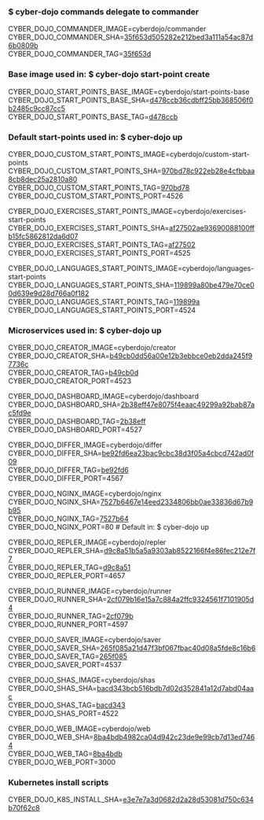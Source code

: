 ### $ cyber-dojo commands delegate to commander

CYBER_DOJO_COMMANDER_IMAGE=cyberdojo/commander  
CYBER_DOJO_COMMANDER_SHA=[35f653d505282e212bed3a111a54ac87d6b0809b](https://github.com/cyber-dojo/commander/commit/35f653d505282e212bed3a111a54ac87d6b0809b)  
CYBER_DOJO_COMMANDER_TAG=[35f653d](https://hub.docker.com/layers/cyberdojo/commander/35f653d/images/sha256-0109ebb2388ba394e16abe99464f359e449d51685ee8340eea4e459c33e04ac1)  

### Base image used in: $ cyber-dojo start-point create

CYBER_DOJO_START_POINTS_BASE_IMAGE=cyberdojo/start-points-base  
CYBER_DOJO_START_POINTS_BASE_SHA=[d478ccb36cdbff25bb368506f0b2485c9cc87cc5](https://github.com/cyber-dojo/start-points-base/commit/d478ccb36cdbff25bb368506f0b2485c9cc87cc5)  
CYBER_DOJO_START_POINTS_BASE_TAG=[d478ccb](https://hub.docker.com/layers/cyberdojo/start-points-base/d478ccb/images/sha256-402adefd8be573b4b0eead68436c2958e957df173c365e03c55bec5b0d3fd87e)  

### Default start-points used in: $ cyber-dojo up

CYBER_DOJO_CUSTOM_START_POINTS_IMAGE=cyberdojo/custom-start-points  
CYBER_DOJO_CUSTOM_START_POINTS_SHA=[970bd78c922eb28e4cfbbaa8cb8dec25a2810a80](https://github.com/cyber-dojo/custom-start-points/commit/970bd78c922eb28e4cfbbaa8cb8dec25a2810a80)  
CYBER_DOJO_CUSTOM_START_POINTS_TAG=[970bd78](https://hub.docker.com/layers/cyberdojo/custom-start-points/970bd78/images/sha256-6148b0831dfde47378c80182bd8df4e0badfbfe3d95a49496744d1b0d569df55)  
CYBER_DOJO_CUSTOM_START_POINTS_PORT=4526

CYBER_DOJO_EXERCISES_START_POINTS_IMAGE=cyberdojo/exercises-start-points  
CYBER_DOJO_EXERCISES_START_POINTS_SHA=[af27502ae93690088100ffb15fc5862812da6d07](https://github.com/cyber-dojo/exercises-start-points/commit/af27502ae93690088100ffb15fc5862812da6d07)  
CYBER_DOJO_EXERCISES_START_POINTS_TAG=[af27502](https://hub.docker.com/layers/cyberdojo/exercises-start-points/af27502/images/sha256-b510f81bc39265c1ac8819e5b9a1df33c31464b6b06931ee425e2827e06d2e90)  
CYBER_DOJO_EXERCISES_START_POINTS_PORT=4525

CYBER_DOJO_LANGUAGES_START_POINTS_IMAGE=cyberdojo/languages-start-points  
CYBER_DOJO_LANGUAGES_START_POINTS_SHA=[119899a80be479e70ce00d639e9d28d766a0f182](https://github.com/cyber-dojo/languages-start-points/commit/119899a80be479e70ce00d639e9d28d766a0f182)  
CYBER_DOJO_LANGUAGES_START_POINTS_TAG=[119899a](https://hub.docker.com/layers/cyberdojo/languages-start-points/119899a/images/sha256-b67380d189036939d4b5c3a7730f752255d5ab9034a6ccb41507dbb39db1d689)  
CYBER_DOJO_LANGUAGES_START_POINTS_PORT=4524

### Microservices used in: $ cyber-dojo up

CYBER_DOJO_CREATOR_IMAGE=cyberdojo/creator  
CYBER_DOJO_CREATOR_SHA=[b49cb0dd56a00e12b3ebbce0eb2dda245f97736c](https://github.com/cyber-dojo/creator/commit/b49cb0dd56a00e12b3ebbce0eb2dda245f97736c)  
CYBER_DOJO_CREATOR_TAG=[b49cb0d](https://hub.docker.com/layers/cyberdojo/creator/b49cb0d/images/sha256-2b67c2754ac68f6d9ef102c82dbea46c2a8a698780c6f7fcad57f8c09c38789a)  
CYBER_DOJO_CREATOR_PORT=4523

CYBER_DOJO_DASHBOARD_IMAGE=cyberdojo/dashboard  
CYBER_DOJO_DASHBOARD_SHA=[2b38eff47e8075f4eaac49299a92bab87ac5fd9e](https://github.com/cyber-dojo/dashboard/commit/2b38eff47e8075f4eaac49299a92bab87ac5fd9e)  
CYBER_DOJO_DASHBOARD_TAG=[2b38eff](https://hub.docker.com/layers/cyberdojo/dashboard/2b38eff/images/sha256-64a228d1a8095009d25fd2cccf3d7ebceeacd9193b99d3ff1b8fa4cf48c6560e)  
CYBER_DOJO_DASHBOARD_PORT=4527

CYBER_DOJO_DIFFER_IMAGE=cyberdojo/differ  
CYBER_DOJO_DIFFER_SHA=[be92fd6ea23bac9cbc38d3f05a4cbcd742ad0f09](https://github.com/cyber-dojo/differ/commit/be92fd6ea23bac9cbc38d3f05a4cbcd742ad0f09)  
CYBER_DOJO_DIFFER_TAG=[be92fd6](https://hub.docker.com/layers/cyberdojo/differ/be92fd6/images/sha256-7fb4a6d3321510444da995d602fa19409348befd11e0c7146644cb38cffed1f4)  
CYBER_DOJO_DIFFER_PORT=4567

CYBER_DOJO_NGINX_IMAGE=cyberdojo/nginx  
CYBER_DOJO_NGINX_SHA=[7527b6467e14eed2334806bb0ae33836d67b9b95](https://github.com/cyber-dojo/nginx/commit/7527b6467e14eed2334806bb0ae33836d67b9b95)  
CYBER_DOJO_NGINX_TAG=[7527b64](https://hub.docker.com/layers/cyberdojo/nginx/7527b64/images/sha256-750e028ad72e93e6b29ded2822b1b01030769de9bb35e3b794df24e8de2115dc)  
CYBER_DOJO_NGINX_PORT=80 # Default in: $ cyber-dojo up

CYBER_DOJO_REPLER_IMAGE=cyberdojo/repler  
CYBER_DOJO_REPLER_SHA=[d9c8a51b5a5a9303ab8522166f4e86fec212e7f7](https://github.com/cyber-dojo/repler/commit/d9c8a51b5a5a9303ab8522166f4e86fec212e7f7)  
CYBER_DOJO_REPLER_TAG=[d9c8a51](https://hub.docker.com/layers/cyberdojo/repler/d9c8a51/images/sha256-87273073e7bb095335e46ec206897a73e9df0c330fc57b5b4c56d2580038c34f)  
CYBER_DOJO_REPLER_PORT=4657

CYBER_DOJO_RUNNER_IMAGE=cyberdojo/runner  
CYBER_DOJO_RUNNER_SHA=[2cf079b16e15a7c884a2ffc9324561f7101905d4](https://github.com/cyber-dojo/runner/commit/2cf079b16e15a7c884a2ffc9324561f7101905d4)  
CYBER_DOJO_RUNNER_TAG=[2cf079b](https://hub.docker.com/layers/cyberdojo/runner/2cf079b/images/sha256-5228d3f4887114608e3b4f06b5fcd08138f07a8862f74225949da6ea0c7884de)  
CYBER_DOJO_RUNNER_PORT=4597

CYBER_DOJO_SAVER_IMAGE=cyberdojo/saver  
CYBER_DOJO_SAVER_SHA=[265f085a21d47f3bf067fbac40d08a5fde8c16b6](https://github.com/cyber-dojo/saver/commit/265f085a21d47f3bf067fbac40d08a5fde8c16b6)  
CYBER_DOJO_SAVER_TAG=[265f085](https://hub.docker.com/layers/cyberdojo/saver/265f085/images/sha256-9adfcad15834fa9cf2487e1c029d01523f0349ccc99905b2719775002b54f67c)  
CYBER_DOJO_SAVER_PORT=4537

CYBER_DOJO_SHAS_IMAGE=cyberdojo/shas  
CYBER_DOJO_SHAS_SHA=[bacd343bcb516bdb7d02d352841a12d7abd04aac](https://github.com/cyber-dojo/shas/commit/bacd343bcb516bdb7d02d352841a12d7abd04aac)  
CYBER_DOJO_SHAS_TAG=[bacd343](https://hub.docker.com/layers/cyberdojo/shas/bacd343/images/sha256-12832ebc55ee27f95351e442890b2d7e3f3908275d88f5531da3ed9eb6713770)  
CYBER_DOJO_SHAS_PORT=4522

CYBER_DOJO_WEB_IMAGE=cyberdojo/web  
CYBER_DOJO_WEB_SHA=[8ba4bdb4982ca04d942c23de9e99cb7d13ed7464](https://github.com/cyber-dojo/web/commit/8ba4bdb4982ca04d942c23de9e99cb7d13ed7464)  
CYBER_DOJO_WEB_TAG=[8ba4bdb](https://hub.docker.com/layers/cyberdojo/web/8ba4bdb/images/sha256-d24aff20ec05f860b51e3f8af100356172bd851af444f6cf25b424a93bd4ca69)  
CYBER_DOJO_WEB_PORT=3000

### Kubernetes install scripts
CYBER_DOJO_K8S_INSTALL_SHA=[e3e7e7a3d0682d2a28d53081d750c634b70f62c8](https://github.com/cyber-dojo/k8s-install/commit/e3e7e7a3d0682d2a28d53081d750c634b70f62c8)  
